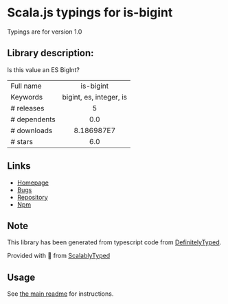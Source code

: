 
# Scala.js typings for is-bigint

Typings are for version 1.0

## Library description:
Is this value an ES BigInt?

|                    |                 |
| ------------------ | :-------------: |
| Full name          | is-bigint |
| Keywords           | bigint, es, integer, is |
| # releases         | 5 |
| # dependents       | 0.0 |
| # downloads        | 8.186987E7 |
| # stars            | 6.0 |

## Links
- [Homepage](https://github.com/inspect-js/is-bigint#readme)
- [Bugs](https://github.com/inspect-js/is-bigint/issues)
- [Repository](https://github.com/inspect-js/is-bigint)
- [Npm](https://www.npmjs.com/package/is-bigint)
    


## Note
This library has been generated from typescript code from [DefinitelyTyped](https://definitelytyped.org).

Provided with :purple_heart: from [ScalablyTyped](https://github.com/oyvindberg/ScalablyTyped)

## Usage
See [the main readme](../../readme.md) for instructions.


